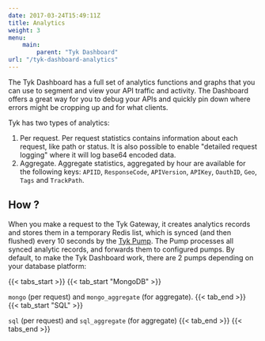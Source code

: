 ```yaml
---
date: 2017-03-24T15:49:11Z
title: Analytics
weight: 3
menu: 
    main:
        parent: "Tyk Dashboard"
url: "/tyk-dashboard-analytics"
---
```


The Tyk Dashboard has a full set of analytics functions and graphs that you can use to segment and view your API traffic and activity. The Dashboard offers a great way for you to debug your APIs and quickly pin down where errors might be cropping up and for what clients.

Tyk has two types of analytics:

1. Per request. Per request statistics contains information about each request, like path or status. It is also possible to enable "detailed request logging" where it will log base64 encoded data.
2. Aggregate. Aggregate statistics, aggregated by hour are available for the following keys: `APIID`, `ResponseCode`, `APIVersion`, `APIKey`, `OauthID`, `Geo`, `Tags` and `TrackPath`.


## How ?

When you make a request to the Tyk Gateway, it creates analytics records and stores them in a temporary Redis list, which is synced (and then flushed) every 10 seconds by the [Tyk Pump](/docs/tyk-pump/). The Pump processes all synced analytic records, and forwards them to configured pumps. By default, to make the Tyk Dashboard work, there are 2 pumps depending on your database platform:

{{< tabs_start >}}
{{< tab_start "MongoDB" >}}

 `mongo` (per request) and `mongo_aggregate` (for aggregate).
 {{< tab_end >}}
{{< tab_start "SQL" >}}

`sql` (per request) and `sql_aggregate` (for aggregate)
{{< tab_end >}}
{{< tabs_end >}}